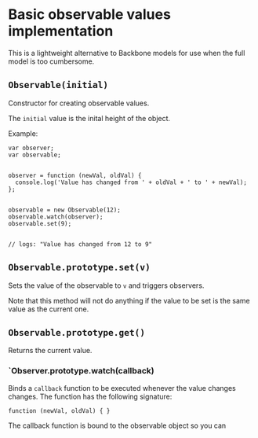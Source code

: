 # Basic observable values implementation <a name="basic-observable-values-implementation"></a>

This is a lightweight alternative to Backbone models for use when the full
model is too cumbersome.

## `Observable(initial)` <a name="observable-initial"></a>

Constructor for creating observable values.

The `initial` value is the inital height of the object.

Example:

    var observer;
    var observable;


    observer = function (newVal, oldVal) {
      console.log('Value has changed from ' + oldVal + ' to ' + newVal);
    };


    observable = new Observable(12);
    observable.watch(observer);
    observable.set(9);


    // logs: "Value has changed from 12 to 9"


## `Observable.prototype.set(v)` <a name="observable-prototype-set-v"></a>

Sets the value of the observable to `v` and  triggers observers.

Note that this method will not do anything if the value to be set is the same
value as the current one.

## `Observable.prototype.get()` <a name="observable-prototype-get"></a>

Returns the current value.

### `Observer.prototype.watch(callback) <a name="observer-prototype-watch-callback"></a>

Binds a `callback` function to be executed whenever the value changes changes.
The function has the following signature:

    function (newVal, oldVal) { }


The callback function is bound to the observable object so you can